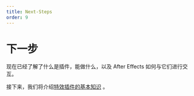 ```yaml
---
title: Next-Steps
order: 9
---
```


# 下一步

现在已经了解了什么是插件，能做什么，以及 After Effects 如何与它们进行交互。

接下来，我们将介绍[特效插件的基本知识](../effect-basics/effect-basics.html) 。

